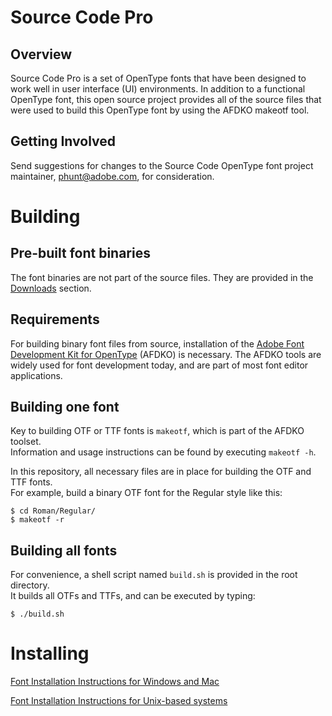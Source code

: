 Source Code Pro
====

Overview
----
Source Code Pro is a set of OpenType fonts that have been designed to work well
in user interface (UI) environments. In addition to a functional OpenType font, this open
source project provides all of the source files that were used to build this OpenType font
by using the AFDKO makeotf tool.

Getting Involved
----
Send suggestions for changes to the Source Code OpenType font project maintainer,
phunt@adobe.com, for consideration.

Building
====

Pre-built font binaries
----
The font binaries are not part of the source files. They are provided in the [Downloads](https://github.com/adobe/Source-Code-Pro/downloads) section.


Requirements
----

For building binary font files from source, installation of the [Adobe Font Development Kit for OpenType](http://www.adobe.com/devnet/opentype/afdko.html) (AFDKO) is necessary. The AFDKO tools are widely used for font development today, and are part of most font editor applications.

Building one font
----

Key to building OTF or TTF fonts is `makeotf`, which is part of the AFDKO toolset.  
Information and usage instructions can be found by executing `makeotf -h`.

In this repository, all necessary files are in place for building the OTF and TTF fonts.  
For example, build a binary OTF font for the Regular style like this:

	$ cd Roman/Regular/
    $ makeotf -r


Building all fonts
----

For convenience, a shell script named `build.sh` is provided in the root directory.  
It builds all OTFs and TTFs, and can be executed by typing:

	$ ./build.sh


Installing
====

[Font Installation Instructions for Windows and Mac](http://www.adobe.com/type/browser/fontinstall/instructions_english.html)

[Font Installation Instructions for Unix-based systems](https://github.com/adobe/source-code-pro/issues/17#issuecomment-8967116)

